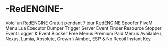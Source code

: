 # -RedENGINE-
Voici un RedENGINE Gratuit pendant 7 jour    RedENGINE Spoofer FiveM Menu  Lua Executor  Dumper  Trigger Server Event Finder  Resource Stopper  Event Logger &amp; Event Blocker  Free Menus  Premium Paid Menus Available ( Nexus, Lumia, Absolute, Crown )  Aimbot, ESP &amp; No Recoil  Instant Key
